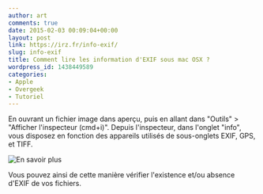 ```yaml
---
author: art
comments: true
date: 2015-02-03 00:09:04+00:00
layout: post
link: https://irz.fr/info-exif/
slug: info-exif
title: Comment lire les information d'EXIF sous mac OSX ?
wordpress_id: 1438449589
categories:
- Apple
- Overgeek
- Tutoriel
---
```


En ouvrant un fichier image dans aperçu, puis en allant dans "Outils" > "Afficher l'inspecteur (cmd+i)". Depuis l'inspecteur, dans l'onglet "info", vous disposez en fonction des appareils utilisés de sous-onglets EXIF, GPS, et TIFF.

![En savoir plus](https://static.irz.fr/2015/02/exif-apercu-mac-osx.png)

Vous pouvez ainsi de cette manière vérifier l'existence et/ou absence d'EXIF de vos fichiers.
